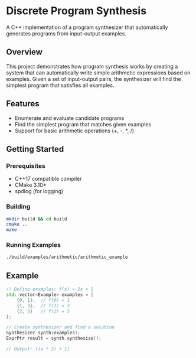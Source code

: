 # Discrete Program Synthesis

A C++ implementation of a program synthesizer that automatically generates programs from input-output examples.

## Overview

This project demonstrates how program synthesis works by creating a system that can automatically write simple arithmetic expressions based on examples. Given a set of input-output pairs, the synthesizer will find the simplest program that satisfies all examples.

## Features

- Enumerate and evaluate candidate programs
- Find the simplest program that matches given examples
- Support for basic arithmetic operations (+, -, *, /)

## Getting Started

### Prerequisites

- C++17 compatible compiler
- CMake 3.10+
- spdlog (for logging)

### Building

```bash
mkdir build && cd build
cmake ..
make
```

### Running Examples

```bash
./build/examples/arithmetic/arithmetic_example
```

## Example

```cpp
// Define examples: f(x) = 2x + 1
std::vector<Example> examples = {
    {0, 1},  // f(0) = 1
    {1, 3},  // f(1) = 3
    {2, 5}   // f(2) = 5
};

// Create synthesizer and find a solution
Synthesizer synth(examples);
ExprPtr result = synth.synthesize();

// Output: ((x * 2) + 1)
```
